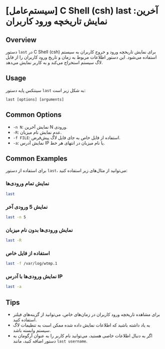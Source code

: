 # [سیستم‌عامل] C Shell (csh) last آخرین: نمایش تاریخچه ورود کاربران

## Overview
دستور `last` در C Shell (csh) برای نمایش تاریخچه ورود و خروج کاربران به سیستم استفاده می‌شود. این دستور اطلاعات مربوط به زمان و تاریخ ورود کاربران را از فایل لاگ سیستم استخراج می‌کند و به کاربر نمایش می‌دهد.

## Usage
سینتکس پایه دستور `last` به شکل زیر است:

```
last [options] [arguments]
```

## Common Options
- `-n N`: نمایش آخرین N ورودی.
- `-R`: عدم نمایش نام میزبان.
- `-f FILE`: استفاده از فایل خاص به جای فایل لاگ پیش‌فرض.
- `-a`: نمایش آدرس IP یا نام میزبان در انتهای هر خط.

## Common Examples
برای استفاده از دستور `last`، می‌توانید از مثال‌های زیر استفاده کنید:

### نمایش تمام ورودی‌ها
```bash
last
```

### نمایش 5 ورودی آخر
```bash
last -n 5
```

### نمایش ورودی‌ها بدون نام میزبان
```bash
last -R
```

### استفاده از فایل خاص
```bash
last -f /var/log/wtmp.1
```

### نمایش ورودی‌ها با آدرس IP
```bash
last -a
```

## Tips
- برای مشاهده تاریخچه ورود کاربران در زمان‌های خاص، می‌توانید از گزینه‌های فیلتر استفاده کنید.
- به یاد داشته باشید که اطلاعات نمایش داده شده ممکن است به تنظیمات لاگ سیستم وابسته باشد.
- اگر به دنبال اطلاعات خاصی هستید، می‌توانید نام کاربر را به عنوان آرگومان به دستور اضافه کنید، مانند `last username`.